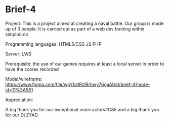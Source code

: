 # Brief-4

Project:
This is a project aimed at creating a naval battle.
Our group is made up of 3 people. 
It is carried out as part of a web dev training within simplon.co


Programming languages:
HTML5/CSS
JS
PHP


Server:
LWS


Prerequisite:
the use of our games requires at least a local server in order to have the scores recorded


Model/wireframe:
https://www.figma.com/file/wpYbzIRzlRrhwy76gaAUkI/brief-4?node-id=11%3A561

Appreciation:

A big thank you for our exceptional voice actors#C&E and a big thank you for our Dj ZYAD.
